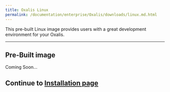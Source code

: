 ```yaml
---
title: Oxalis Linux
permalink: /documentation/enterprise/Oxalis/downloads/linux.md.html
---
```


This pre-built Linux image provides users with a great development environment for your Oxalis.

***

## Pre-Built image

Coming Soon...

## Continue to [Installation page](../installation)